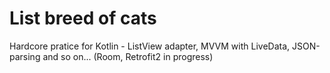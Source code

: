 # List breed of cats
Hardcore pratice for Kotlin - ListView adapter, MVVM with LiveData, JSON-parsing and so on...
(Room, Retrofit2 in progress)
